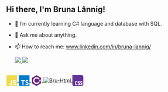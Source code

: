 ## Hi there, I'm Bruna Lânnig!

- 🌱 I’m currently learning C# language and database with SQL.
- 💬 Ask me about anything.
- 📫 How to reach me: www.linkedin.com/in/bruna-lannig/

  <div>
    <a href="https://github.com/brunalannig">
    <img height="180em" src="https://github-readme-stats.vercel.app/api?username=brunalannig&show_icons=true&theme=dracula&include_all_commits=true&count_private=true"/>
    <img height="180em" src="https://github-readme-stats.vercel.app/api/top-langs/?username=brunalannig&layout=compact&langs_count=16&theme=dracula"/>
  </div>
<div style="display: inline_block"><br>
  <img align="center" alt="Bru-Js" height="30" width"40" src="https://raw.githubusercontent.com/devicons/devicon/master/icons/javascript/javascript-plain.svg">
  <img align="center" alt="Bru-Ts" height="30" width"40" src="https://raw.githubusercontent.com/devicons/devicon/master/icons/typescript/typescript-plain.svg">
  <img align="center" alt="Bru-CSharp" height="30" width"40" src="https://raw.githubusercontent.com/devicons/devicon/master/icons/csharp/csharp-plain.svg">
  <img align="center" alt="Bru-Html" height="30" width"40" src="https://raw.githubusercontent.com/devicons/devicon/master/icons/html/html-plain.svg">
  <img align="center" alt="Bru-Css" height="30" width"40" src="https://raw.githubusercontent.com/devicons/devicon/master/icons/css/css-plain.svg">
